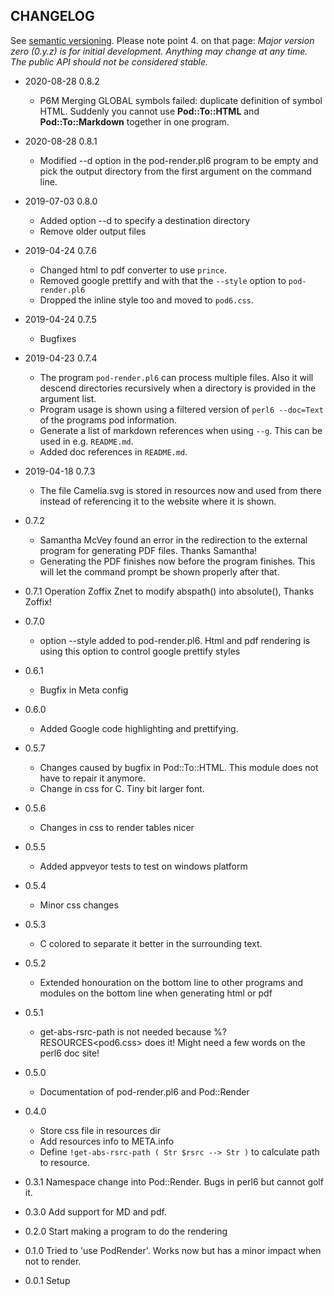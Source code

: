 ## CHANGELOG

See [semantic versioning](http://semver.org/). Please note point 4. on
that page: *Major version zero (0.y.z) is for initial development. Anything may
change at any time. The public API should not be considered stable.*

* 2020-08-28 0.8.2
  * P6M Merging GLOBAL symbols failed: duplicate definition of symbol HTML. Suddenly you cannot use **Pod::To::HTML** and **Pod::To::Markdown** together in one program.

* 2020-08-28 0.8.1
  * Modified --d option in the pod-render.pl6 program to be empty and pick the output directory from the first argument on the command line.
* 2019-07-03 0.8.0
  * Added option --d to specify a destination directory
  * Remove older output files
* 2019-04-24 0.7.6
  * Changed html to pdf converter to use `prince`.
  * Removed google prettify and with that the `--style` option to `pod-render.pl6`
  * Dropped the inline style too and moved to `pod6.css`.
* 2019-04-24 0.7.5
  * Bugfixes
* 2019-04-23 0.7.4
  * The program `pod-render.pl6` can process multiple files. Also it will descend directories recursively when a directory is provided in the argument list.
  * Program usage is shown using a filtered version of `perl6 --doc=Text` of the programs pod information.
  * Generate a list of markdown references when using `--g`. This can be used in e.g. `README.md`.
  * Added doc references in `README.md`.
* 2019-04-18 0.7.3
  * The file Camelia.svg is stored in resources now and used from there instead of referencing it to the website where it is shown.
* 0.7.2
  * Samantha McVey found an error in the redirection to the external program for generating PDF files. Thanks Samantha!
  * Generating the PDF finishes now before the program finishes. This will let the command prompt be shown properly after that.
* 0.7.1 Operation Zoffix Znet to modify abspath() into absolute(), Thanks Zoffix!
* 0.7.0
  * option --style added to pod-render.pl6. Html and pdf rendering is using this option to control google prettify styles
* 0.6.1
  * Bugfix in Meta config
* 0.6.0
  * Added Google code highlighting and prettifying.
* 0.5.7
  * Changes caused by bugfix in Pod::To::HTML. This module does not have to repair it anymore.
  * Change in css for C<data>. Tiny bit larger font.
* 0.5.6
  * Changes in css to render tables nicer
* 0.5.5
  * Added appveyor tests to test on windows platform
* 0.5.4
  * Minor css changes
* 0.5.3
  * C<something> colored to separate it better in the surrounding text.
* 0.5.2
  * Extended honouration on the bottom line to other programs and modules on the bottom line when
  generating html or pdf
* 0.5.1
  * get-abs-rsrc-path is not needed because %?RESOURCES<pod6.css> does it! Might need a few words on the perl6 doc site!
* 0.5.0
  * Documentation of pod-render.pl6 and Pod::Render
* 0.4.0
  * Store css file in resources dir
  * Add resources info to META.info
  * Define ```!get-abs-rsrc-path ( Str $rsrc --> Str )``` to calculate path to resource.
* 0.3.1 Namespace change into Pod::Render. Bugs in perl6 but cannot golf it.
* 0.3.0 Add support for MD and pdf.
* 0.2.0 Start making a program to do the rendering
* 0.1.0 Tried to 'use PodRender'. Works now but has a minor impact when not to render.
* 0.0.1 Setup
